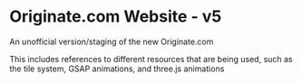 Originate.com Website - v5
==========================
An unofficial version/staging of the new Originate.com

This includes references to different resources that are being used, such as the tile system, GSAP animations, and three.js animations
